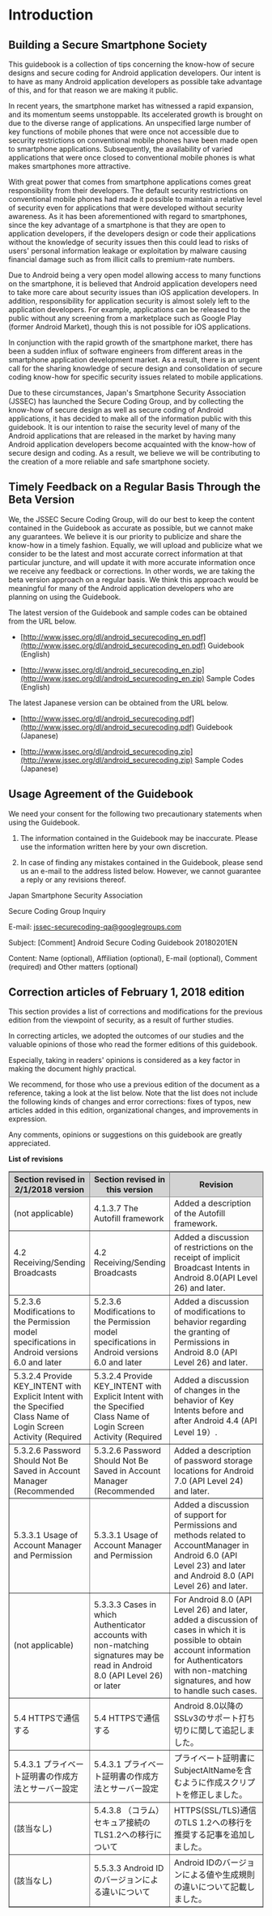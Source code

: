 Introduction
============

Building a Secure Smartphone Society
------------------------------------

This guidebook is a collection of tips concerning the know-how of
secure designs and secure coding for Android application developers.
Our intent is to have as many Android application developers as
possible take advantage of this, and for that reason we are making it
public.

In recent years, the smartphone market has witnessed a rapid
expansion, and its momentum seems unstoppable. Its accelerated growth
is brought on due to the diverse range of applications. An unspecified
large number of key functions of mobile phones that were once not
accessible due to security restrictions on conventional mobile phones
have been made open to smartphone applications. Subsequently, the
availability of varied applications that were once closed to
conventional mobile phones is what makes smartphones more attractive.

With great power that comes from smartphone applications comes great
responsibility from their developers. The default security
restrictions on conventional mobile phones had made it possible to
maintain a relative level of security even for applications that were
developed without security awareness. As it has been aforementioned
with regard to smartphones, since the key advantage of a smartphone is
that they are open to application developers, if the developers design
or code their applications without the knowledge of security issues
then this could lead to risks of users\' personal information leakage
or exploitation by malware causing financial damage such as from
illicit calls to premium-rate numbers.

Due to Android being a very open model allowing access to many
functions on the smartphone, it is believed that Android application
developers need to take more care about security issues than iOS
application developers. In addition, responsibility for application
security is almost solely left to the application developers. For
example, applications can be released to the public without any
screening from a marketplace such as Google Play (former Android
Market), though this is not possible for iOS applications.

In conjunction with the rapid growth of the smartphone market, there
has been a sudden influx of software engineers from different areas in
the smartphone application development market. As a result, there is
an urgent call for the sharing knowledge of secure design and
consolidation of secure coding know-how for specific security issues
related to mobile applications.

Due to these circumstances, Japan\'s Smartphone Security Association
(JSSEC) has launched the Secure Coding Group, and by collecting the
know-how of secure design as well as secure coding of Android
applications, it has decided to make all of the information public
with this guidebook. It is our intention to raise the security level
of many of the Android applications that are released in the market by
having many Android application developers become acquainted with the
know-how of secure design and coding. As a result, we believe we will
be contributing to the creation of a more reliable and safe smartphone
society.

Timely Feedback on a Regular Basis Through the Beta Version
-----------------------------------------------------------

We, the JSSEC Secure Coding Group, will do our best to keep the
content contained in the Guidebook as accurate as possible, but we
cannot make any guarantees. We believe it is our priority to publicize
and share the know-how in a timely fashion. Equally, we will upload
and publicize what we consider to be the latest and most accurate
correct information at that particular juncture, and will update it
with more accurate information once we receive any feedback or
corrections. In other words, we are taking the beta version approach
on a regular basis. We think this approach would be meaningful for
many of the Android application developers who are planning on using
the Guidebook.

The latest version of the Guidebook and sample codes can be obtained
from the URL below.

-   [http://www.jssec.org/dl/android_securecoding_en.pdf](http://www.jssec.org/dl/android_securecoding_en.pdf)
    Guidebook (English)

-   [http://www.jssec.org/dl/android_securecoding_en.zip](http://www.jssec.org/dl/android_securecoding_en.zip)
    Sample Codes (English)

The latest Japanese version can be obtained from the URL below.

-   [http://www.jssec.org/dl/android_securecoding.pdf](http://www.jssec.org/dl/android_securecoding.pdf)
    Guidebook (Japanese)

-   [http://www.jssec.org/dl/android_securecoding.zip](http://www.jssec.org/dl/android_securecoding.zip)
    Sample Codes (Japanese)

Usage Agreement of the Guidebook
--------------------------------

We need your consent for the following two precautionary statements
when using the Guidebook.

1.  The information contained in the Guidebook may be inaccurate. Please
    use the information written here by your own discretion.

2.  In case of finding any mistakes contained in the Guidebook, please
    send us an e-mail to the address listed below. However, we cannot
    guarantee a reply or any revisions thereof.

Japan Smartphone Security Association

Secure Coding Group Inquiry

E-mail:
[jssec-securecoding-qa@googlegroups.com](mailto:jssec-securecoding-qa@googlegroups.com)

Subject: [Comment] Android Secure Coding Guidebook 20180201EN

Content: Name (optional), Affiliation (optional), E-mail (optional),
Comment (required) and Other matters (optional)

Correction articles of February 1, 2018 edition
-----------------------------------------------

This section provides a list of corrections and modifications for the
previous edition from the viewpoint of security, as a result of
further studies.

In correcting articles, we adopted the outcomes of our studies and the
valuable opinions of those who read the former editions of this
guidebook.

Especially, taking in readers\' opinions is considered as a key factor
in making the document highly practical.

We recommend, for those who use a previous edition of the document as
a reference, taking a look at the list below. Note that the list does
not include the following kinds of changes and error corrections:
fixes of typos, new articles added in this edition, organizational
changes, and improvements in expression.

Any comments, opinions or suggestions on this guidebook are greatly
appreciated.

**List of revisions**

<table border="yes" bordercolor="gray">
<thead bgcolor="lightgray">
<tr>
<th width="30%">Section revised in 2/1/2018 version</th>
<th width="30%">Section revised in this version</th>
<th width="40%">Revision</th>
</tr>
</thead>
<tbody>
<tr>
<td>(not applicable)</td>
<td>4.1.3.7 The Autofill framework</td>
<td>Added a description of the Autofill framework.</td>
</tr>
<tr>
<td>4.2 Receiving/Sending Broadcasts</td>
<td>4.2 Receiving/Sending Broadcasts</td>
<td>Added a discussion of restrictions on the receipt of implicit Broadcast Intents in Android 8.0(API Level 26) and later.</td>
</tr>
<tr>
<td>5.2.3.6 Modifications to the Permission model specifications in Android versions 6.0 and later</td>
<td>5.2.3.6 Modifications to the Permission model specifications in Android versions 6.0 and later</td>
<td>Added a discussion of modifications to behavior regarding the granting of Permissions in Android 8.0 (API Level 26) and later.</td>
</tr>
<tr>
<td>5.3.2.4 Provide KEY_INTENT with Explicit Intent with the Specified Class Name of Login Screen Activity (Required</td>
<td>5.3.2.4 Provide KEY_INTENT with Explicit Intent with the Specified Class Name of Login Screen Activity (Required</td>
<td>Added a discussion of changes in the behavior of Key Intents before and after Android 4.4 (API Level 19）.</td>
</tr>
<tr>
<td>5.3.2.6 Password Should Not Be Saved in Account Manager (Recommended</td>
<td>5.3.2.6 Password Should Not Be Saved in Account Manager (Recommended</td>
<td>Added a description of password storage locations for Android 7.0 (API Level 24) and later.</td>
</tr>
<tr>
<td>5.3.3.1 Usage of Account Manager and Permission</td>
<td>5.3.3.1 Usage of Account Manager and Permission</td>
<td>Added a discussion of support for Permissions and methods related to AccountManager in Android 6.0 (API Level 23) and later and Android 8.0 (API Level 26) and later.</td>
</tr>
<tr>
<td>(not applicable)</td>
<td>5.3.3.3 Cases in which Authenticator accounts with non-matching signatures may be read in Android 8.0 (API Level 26) or later</td>
<td>For Android 8.0 (API Level 26) and later, added a discussion of cases in which it is possible to obtain account information for Authenticators with non-matching signatures, and how to handle such cases.</td>
</tr>
<tr>
<td>5.4 HTTPSで通信する</td>
<td>5.4 HTTPSで通信する</td>
<td>Android 8.0以降のSSLv3のサポート打ち切りに関して追記しました。</td>
</tr>
<tr>
<td>5.4.3.1 プライベート証明書の作成方法とサーバー設定</td>
<td>5.4.3.1 プライベート証明書の作成方法とサーバー設定</td>
<td>プライベート証明書にSubjectAltNameを含むように作成スクリプトを修正しました。</td>
</tr>
<tr>
<td> (該当なし)</td>
<td>5.4.3.8 （コラム）　セキュア接続のTLS1.2への移行について</td>
<td>HTTPS(SSL/TLS)通信のTLS 1.2への移行を推奨する記事を追加しました。</td>
</tr>
<tr>
<td> (該当なし)</td>
<td>5.5.3.3 Android IDのバージョンによる違いについて</td>
<td>Android IDのバージョンによる値や生成規則の違いについて記載しました。</td>
</tr>
</tbody>
</table>
